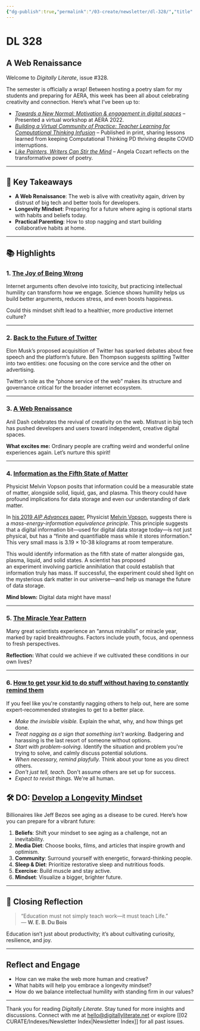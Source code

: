 ```yaml
---
{"dg-publish":true,"permalink":"/03-create/newsletter/dl-328/","title":"A Web Renaissance","tags":["data","education","futures","identity","privacy","social-media"]}
---
```



# DL 328

## A Web Renaissance  

Welcome to _Digitally Literate_, issue #328.  

The semester is officially a wrap! Between hosting a poetry slam for my students and preparing for AERA, this week has been all about celebrating creativity and connection. Here’s what I’ve been up to:  

- [_Towards a New Normal: Motivation & engagement in digital spaces_](https://wiobyrne.com/towards-a-new-normal/) – Presented a virtual workshop at AERA 2022.  
- [_Building a Virtual Community of Practice: Teacher Learning for Computational Thinking Infusion_](https://link.springer.com/article/10.1007/s11528-022-00729-6) – Published in print, sharing lessons learned from keeping Computational Thinking PD thriving despite COVID interruptions.  
- [_Like Painters, Writers Can Stir the Mind_](https://literacy6-12.org/like-painters-writers-can-stir-the-mind/) – Angela Cozart reflects on the transformative power of poetry.  

---

## 🔖 Key Takeaways  

- **A Web Renaissance**: The web is alive with creativity again, driven by distrust of big tech and better tools for developers.  
- **Longevity Mindset**: Preparing for a future where aging is optional starts with habits and beliefs today.  
- **Practical Parenting**: How to stop nagging and start building collaborative habits at home.  

---

## 📚 Highlights  

### 1. **[The Joy of Being Wrong](https://www.youtube.com/watch?v=mRXNUx4cua0)**  
Internet arguments often devolve into toxicity, but practicing intellectual humility can transform how we engage. Science shows humility helps us build better arguments, reduces stress, and even boosts happiness.  

Could this mindset shift lead to a healthier, more productive internet culture?  

---

### 2. **[Back to the Future of Twitter](https://stratechery.com/2022/back-to-the-future-of-twitter/?ref=refind)**  
Elon Musk’s proposed acquisition of Twitter has sparked debates about free speech and the platform’s future. Ben Thompson suggests splitting Twitter into two entities: one focusing on the core service and the other on advertising.  

Twitter’s role as the “phone service of the web” makes its structure and governance critical for the broader internet ecosystem.  

---

### 3. **[A Web Renaissance](https://anildash.com/2022-04-13/a-web-renaissance/)**  
Anil Dash celebrates the revival of creativity on the web. Mistrust in big tech has pushed developers and users toward independent, creative digital spaces.  

**What excites me:** Ordinary people are crafting weird and wonderful online experiences again. Let’s nurture this spirit!  

---

### 4. **[Information as the Fifth State of Matter](https://www.popularmechanics.com/technology/a39588076/information-could-be-the-fifth-state-of-matter/)**  
Physicist Melvin Vopson posits that information could be a measurable state of matter, alongside solid, liquid, gas, and plasma. This theory could have profound implications for data storage and even our understanding of dark matter.  

In [his 2019 _AIP Advances_ paper](https://aip.scitation.org/doi/10.1063/1.5123794), Physicist [​​Melvin Vopson](https://www.port.ac.uk/about-us/structure-and-governance/our-people/our-staff/melvin-vopson), suggests there is a _mass-energy-information equivalence principle_. This principle suggests that a digital information bit—used for digital data storage today—is not just physical, but has a “finite and quantifiable mass while it stores information.” This very small mass is 3.19 × 10\-38 kilograms at room temperature.

This would identify information as the fifth state of matter alongside gas, plasma, liquid, and solid states. A scientist has proposed an experiment involving particle annihilation that could establish that information truly has mass. If successful, the experiment could shed light on the mysterious dark matter in our universe—and help us manage the future of data storage.

**Mind blown:** Digital data might have mass!  

---

### 5. **[The Miracle Year Pattern](https://www.dwarkeshpatel.com/p/annus-mirabilis?s=r)**  
Many great scientists experience an “annus mirabilis” or miracle year, marked by rapid breakthroughs. Factors include youth, focus, and openness to fresh perspectives.  

**Reflection:** What could we achieve if we cultivated these conditions in our own lives?  

---

### 6. **[How to get your kid to do stuff without having to constantly remind them](https://www.vox.com/23001568/how-to-effectively-remind-your-kids-to-do-things)**

If you feel like you're constantly nagging others to help out, here are some expert-recommended strategies to get to a better place.

- _Make the invisible visible._ Explain the what, why, and how things get done.
- _Treat nagging as a sign that something isn’t working._ Badgering and harassing is the last resort of someone without options.
- _Start with problem-solving_. Identify the situation and problem you're trying to solve, and calmly discuss potential solutions.
- _When necessary, remind playfully._ Think about your tone as you direct others.
- _Don't just tell, teach._ Don't assume others are set up for success.
- _Expect to revisit things._ We're all human.


## 🛠️ DO: [Develop a Longevity Mindset](https://www.fastcompany.com/90741008/anti-aging-technology-is-coming-heres-how-you-can-be-ready-for-it)

Billionaires like Jeff Bezos see aging as a disease to be cured. Here’s how you can prepare for a vibrant future:  

1. **Beliefs**: Shift your mindset to see aging as a challenge, not an inevitability.  
2. **Media Diet**: Choose books, films, and articles that inspire growth and optimism.  
3. **Community**: Surround yourself with energetic, forward-thinking people.  
4. **Sleep & Diet**: Prioritize restorative sleep and nutritious foods.  
5. **Exercise**: Build muscle and stay active.  
6. **Mindset**: Visualize a bigger, brighter future.  

---

## 🌟 Closing Reflection  

> “Education must not simply teach work—it must teach Life.”  
> — **W. E. B. Du Bois**  

Education isn’t just about productivity; it’s about cultivating curiosity, resilience, and joy.  

---

## Reflect and Engage  

- How can we make the web more human and creative?  
- What habits will help you embrace a longevity mindset?  
- How do we balance intellectual humility with standing firm in our values?  

---

Thank you for reading _Digitally Literate_. Stay tuned for more insights and discussions. Connect with me at [hello@digitallyliterate.net](mailto:hello@digitallyliterate.net) or explore [[02 CURATE/Indexes/Newsletter Index\|Newsletter Index]] for all past issues.  
